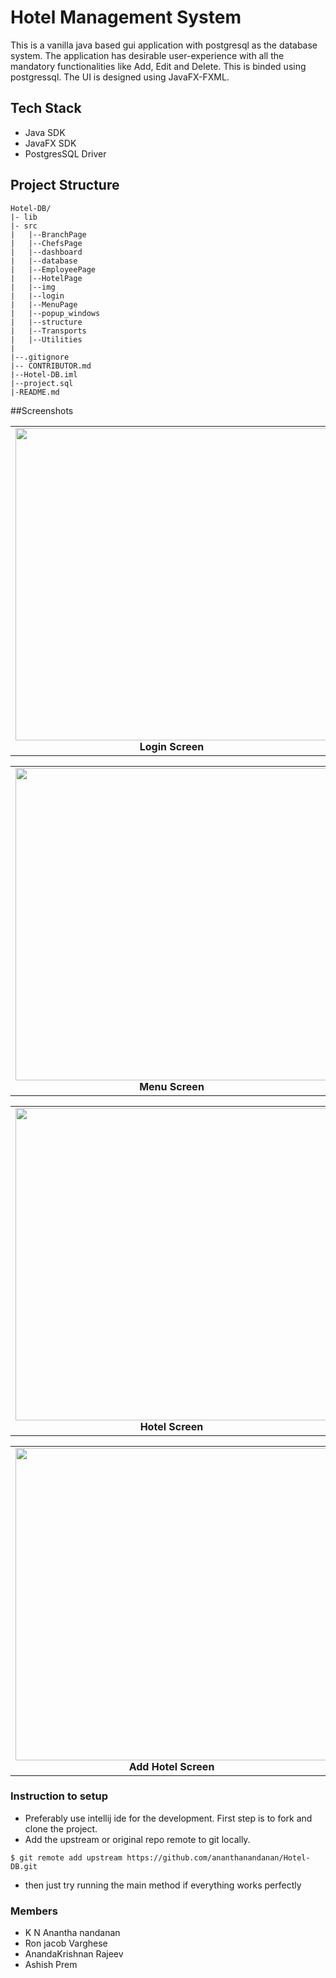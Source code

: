 # Hotel Management System

This is a vanilla java based gui application with postgresql as the database system. The application has desirable 
user-experience with all the mandatory functionalities like Add, Edit and Delete. This is binded using postgressql. The UI 
is designed using JavaFX-FXML.

## Tech Stack
- Java SDK
- JavaFX SDK
- PostgresSQL Driver

## Project Structure

```
Hotel-DB/
|- lib
|- src
|   |--BranchPage
|   |--ChefsPage
|   |--dashboard
|   |--database
|   |--EmployeePage
|   |--HotelPage
|   |--img
|   |--login
|   |--MenuPage
|   |--popup_windows
|   |--structure
|   |--Transports
|   |--Utilities
|
|--.gitignore 
|-- CONTRIBUTOR.md
|--Hotel-DB.iml
|--project.sql
|-README.md 

```

##Screenshots

<table>
     <tr>
          <td><img height="500" src="https://user-images.githubusercontent.com/53400471/101682485-b108b300-3a89-11eb-851e-71a9caadc877.png" /><br /><center><b>Login Screen</b></center></td>
          <td><img height="500" src="https://user-images.githubusercontent.com/53400471/101683922-a2bb9680-3a8b-11eb-9fb3-04511d11712a.png" /><br /><center><b>Branch Screen</b></center></td>
     </tr>

</table>
<table>
     <tr>
          <td><img height="500" src="https://user-images.githubusercontent.com/53400471/101683822-7b64c980-3a8b-11eb-8fff-4bebc964a307.png" /><br /><center><b>Menu Screen</b></center></td>
          <td><img height="500" src="https://user-images.githubusercontent.com/53400471/101683630-350f6a80-3a8b-11eb-8e10-98703312a527.png" /><br /><center><b>Chefs Screen</b></center></td>
     </tr>

</table>

<table>
     <tr>
          <td><img height="500" src="https://user-images.githubusercontent.com/53400471/101683555-17da9c00-3a8b-11eb-9d4c-e37e5e9223c8.png" /><br /><center><b>Hotel Screen</b></center></td>
          <td><img height="500" src="https://user-images.githubusercontent.com/53400471/101685139-64bf7200-3a8d-11eb-9a45-1b3eb9b43dde.png" /><br /><center><b>Employee Screen</b></center></td>
     </tr>

</table>
<table>
     <tr>
          <td><img height="500" src="https://user-images.githubusercontent.com/53400471/101684268-25dcec80-3a8c-11eb-892f-970991f1516e.png" /><br /><center><b>Add Hotel Screen</b></center></td>
          <td><img height="500" src="https://user-images.githubusercontent.com/53400471/101684596-ae5b8d00-3a8c-11eb-86fb-bae1cf0605a0.png" /><br /><center><b>Edit Hotel Screen</b></center></td>
     </tr>

</table>

### Instruction to setup

- Preferably use intellij ide for the development. First step is to fork and clone the project.
- Add the upstream or original repo remote to git locally.

```console
$ git remote add upstream https://github.com/ananthanandanan/Hotel-DB.git
```

- then just try running the main method if everything works perfectly

### Members

- K N Anantha nandanan
- Ron jacob Varghese
- AnandaKrishnan Rajeev
- Ashish Prem
